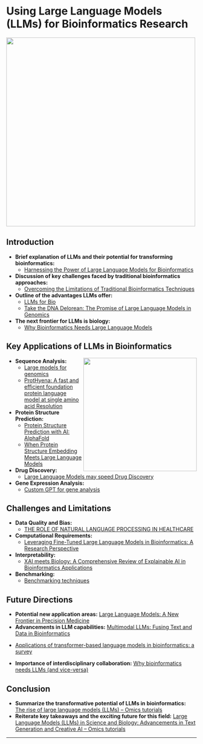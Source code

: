 # Using Large Language Models (LLMs) for Bioinformatics Research

<img src="https://github.com/lynnlangit/TeamTeri/blob/master/Images/llm-research.png" width=500 align=center>

## Introduction
* **Brief explanation of LLMs and their potential for transforming bioinformatics:**
  - [Harnessing the Power of Large Language Models for Bioinformatics](https://medium.com/@andrew_johnson_4/unveiling-the-potential-of-large-language-models-in-bioinformatics-76710eb0b38a)
* **Discussion of key challenges faced by traditional bioinformatics approaches:**
  - [Overcoming the Limitations of Traditional Bioinformatics Techniques](https://towardsdatascience.com/overcoming-the-limitations-of-large-language-models-9d4e92ad9823)
* **Outline of the advantages LLMs offer:**
  - [LLMs for Bio](https://towardsdatascience.com/large-language-models-in-molecular-biology-9eb6b65d8a30)
  - [Take the DNA Delorean: The Promise of Large Language Models in Genomics](https://www.bio-itworld.com/news/2023/01/27/take-the-dna-delorean-the-promise-of-large-language-models-in-genomics)
* **The next frontier for LLMs is biology:**
  - [Why Bioinformatics Needs Large Language Models](https://www.forbes.com/sites/robtoews/2023/07/16/the-next-frontier-for-large-language-models-is-biology/?sh=7a7084506f05)

## Key Applications of LLMs in Bioinformatics

<img src="https://github.com/lynnlangit/TeamTeri/blob/master/Images/llm-bio.png" width=300 align=right>

* **Sequence Analysis:**
  - [Large models for genomics](https://www.nature.com/articles/s41592-023-02105-5)
  - [ProtHyena: A fast and efficient foundation protein language model at single amino acid Resolution](https://www.biorxiv.org/content/10.1101/2024.01.18.576206v1)
* **Protein Structure Prediction:**
  - [Protein Structure Prediction with AI: AlphaFold](https://www.nature.com/articles/s41586-021-03819-2%3C)
  - [When Protein Structure Embedding Meets Large Language Models](https://pubmed.ncbi.nlm.nih.gov/38254915/)
* **Drug Discovery:**
  - [Large Language Models may speed Drug Discovery](https://www.technologyreview.com/2023/08/22/1076802/large-language-models-may-speed-drug-discovery/)
* **Gene Expression Analysis:**  
  - [Custom GPT for gene analysis](https://chat.openai.com/g/g-HvvFt9ohw-genegpt)
  
## Challenges and Limitations
* **Data Quality and Bias:**
  - [THE ROLE OF NATURAL LANGUAGE PROCESSING IN HEALTHCARE](https://roundtable.datascience.salon/the-role-of-natural-language-processing-in-healthcare)
* **Computational Requirements:**
  - [Leveraging Fine-Tuned Large Language Models in Bioinformatics: A Research Perspective](https://www.qeios.com/read/WE7UMN.2)
* **Interpretability:**
  - [XAI meets Biology: A Comprehensive Review of Explainable AI in Bioinformatics Applications](https://arxiv.org/html/2312.06082v1)
* **Benchmarking:**
  - [Benchmarking techniques](https://www.biorxiv.org/content/10.1101/2023.10.18.563023v1)

## Future Directions
* **Potential new application areas:** [Large Language Models: A New Frontier in Precision Medicine](https://www.ncbi.nlm.nih.gov/pmc/articles/PMC9120966/)
* **Advancements in LLM capabilities:** [Multimodal LLMs: Fusing Text and Data in Bioinformatics](https://arxiv.org/abs/2308.09910)
- [Applications of transformer-based language models in bioinformatics: a survey](https://academic.oup.com/bioinformaticsadvances/article/3/1/vbad001/6984737)
* **Importance of interdisciplinary collaboration:** [Why bioinformatics needs LLMs (and vice-versa)](https://greenelab.github.io/metagenomics-workshop/posts/llms/)

## Conclusion
* **Summarize the transformative potential of LLMs in bioinformatics:** [The rise of large language models (LLMs) – Omics tutorials](https://omicstutorials.com/the-rise-of-large-language-models-llms/) 
* **Reiterate key takeaways and the exciting future for this field:**  [Large Language Models (LLMs) in Science and Biology: Advancements in Text Generation and Creative AI – Omics tutorials](https://omicstutorials.com/large-language-models-llms-in-science-and-biology-advancements-in-text-generation-and-creative-ai/)

-----


